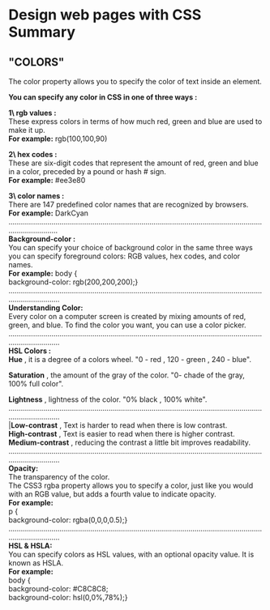 # Design web pages with CSS Summary

## "COLORS"<br>

The color property allows you to specify the color of text inside an element.<br>

**You can specify any color in CSS  in one of three ways :**<br> 

**1\ rgb values :**<br>
These express colors in terms of how much red, green and blue are used to make it up.<br>
**For example:** rgb(100,100,90)<br> 

**2\ hex codes :**<br>
These are six-digit codes that  represent the amount of red,  green and blue in a color, preceded by a pound or hash # sign. <br>
**For example:** #ee3e80<br>

**3\ color names :**<br>
There are 147 predefined color names that are recognized by browsers.<br> 
**For example:** DarkCyan<br>
....................................................................................................................................................<br>
**Background-color :**<br>
You can specify your choice of  background color in the same three ways you can specify foreground colors: RGB values, hex codes, and color names.<br>
**For example:**
body { <br>
  background-color:  rgb(200,200,200);}<br>
.....................................................................................................................................................<br>
**Understanding Color:** <br>
Every color on a computer screen is created by mixing amounts of red,  green, and blue. To find the color you want, you can use a color picker.<br>
.....................................................................................................................................................<br>
**HSL Colors :** <br>
**Hue** , it is a degree of a colors wheel. "0 - red , 120 - green , 240 - blue". <br>

**Saturation** , the amount of the gray of the color. "0- chade of the gray, 100% full color".<br>

**Lightness** , lightness of the color. "0% black , 100% white".<br> 
.....................................................................................................................................................<br>
|**Low-contrast** , Text is harder to read when there is low contrast. <br>
**High-contrast** , Text is easier to read when there is higher contrast. <br> 
**Medium-contrast** , reducing the contrast a little bit improves readability. <br>
.....................................................................................................................................................<br>
**Opacity:**<br>
The  transparency of the color.<br>
The CSS3 rgba property allows you to specify a color, just like you would with an RGB value, but adds a fourth value to indicate opacity.<br>
**For example:**<br>
p { <br>
background-color: rgba(0,0,0,0.5);}<br>
.....................................................................................................................................................<br>
**HSL & HSLA:**<br> 
You can specify colors as HSL values, with an optional opacity value. It is known as HSLA.<br>
**For example:**<br>
body {<br>
background-color: #C8C8C8;<br>
background-color: hsl(0,0%,78%);}<br>

